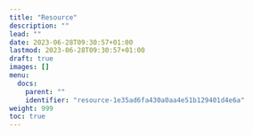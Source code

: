 ```yaml
---
title: "Resource"
description: ""
lead: ""
date: 2023-06-28T09:30:57+01:00
lastmod: 2023-06-28T09:30:57+01:00
draft: true
images: []
menu:
  docs:
    parent: ""
    identifier: "resource-1e35ad6fa430a0aa4e51b129401d4e6a"
weight: 999
toc: true
---
```

